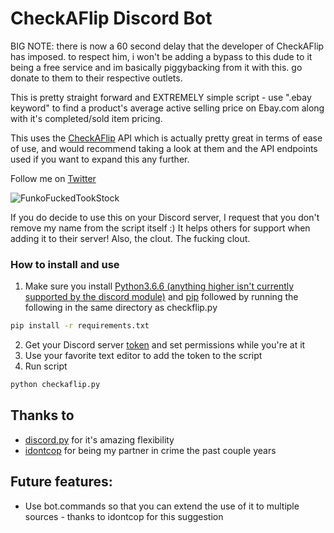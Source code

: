 # CheckAFlip Discord Bot

BIG NOTE: there is now a 60 second delay that the developer of CheckAFlip has imposed. to respect him, i won't be adding a bypass to this dude to it being a free service and im basically piggybacking from it with this. go donate to them to their respective outlets.

This is pretty straight forward and EXTREMELY simple script - use ".ebay keyword" to find a product's average active selling price on Ebay.com along with it's completed/sold item pricing.

This uses the [CheckAFlip](http://www.checkaflip.com/) API which is actually pretty great in terms of ease of use, and would recommend taking a look at them and the API endpoints used if you want to expand this any further.

Follow me on [Twitter](https://twitter.com/taquitoslayer)

![FunkoFuckedTookStock](https://i.imgur.com/hfgacKK.png)

If you do decide to use this on your Discord server, I request that you don't remove my name from the script itself :) It helps others for support when adding it to their server! Also, the clout. The fucking clout.

### How to install and use
1. Make sure you install [Python3.6.6 (anything higher isn't currently supported by the discord module)](https://www.python.org/getit/) and [pip](https://pip.pypa.io/en/stable/installing/) followed by running the following in the same directory as checkflip.py
```bash
pip install -r requirements.txt
```
2. Get your Discord server [token](https://github.com/Chikachi/DiscordIntegration/wiki/How-to-get-a-token-and-channel-ID-for-Discord) and set permissions while you're at it
3. Use your favorite text editor to add the token to the script
4. Run script
```bash
python checkaflip.py
```

## Thanks to
* [discord.py](https://github.com/Rapptz/discord.py) for it's amazing flexibility
* [idontcop](https://twitter.com/idontcop) for being my partner in crime the past couple years

## Future features:
* Use bot.commands so that you can extend the use of it to multiple sources - thanks to idontcop for this suggestion
